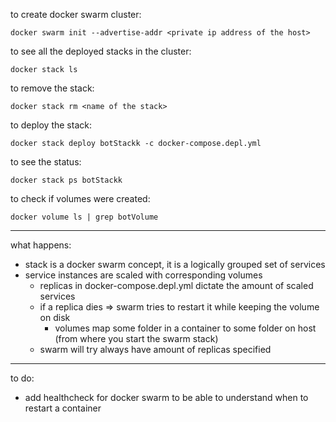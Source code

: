 to create docker swarm cluster:
```
docker swarm init --advertise-addr <private ip address of the host>
```
to see all the deployed stacks in the cluster:
```
docker stack ls
```
to remove the stack:
```
docker stack rm <name of the stack>
```
to deploy the stack:
```
docker stack deploy botStackk -c docker-compose.depl.yml
```
to see the status:
```
docker stack ps botStackk
```
to check if volumes were created:
```
docker volume ls | grep botVolume
```

----
what happens:
* stack is a docker swarm concept, it is a logically grouped set of services
* service instances are scaled with corresponding volumes
  * replicas in docker-compose.depl.yml dictate the amount of scaled services
  * if a replica dies => swarm tries to restart it while keeping the volume on disk
    * volumes map some folder in a container to some folder on host (from where you start the swarm stack)
  * swarm will try always have amount of replicas specified  
----
to do:
* add healthcheck for docker swarm to be able to understand when to restart a container
